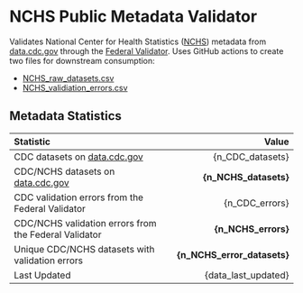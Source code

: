 # NCHS Public Metadata Validator

Validates National Center for Health Statistics ([NCHS](https://www.cdc.gov/nchs/index.htm)) metadata from [data.cdc.gov](https://data.cdc.gov/browse?category=NCHS) through the [Federal Validator](https://dashboard.data.gov/validate). Uses GitHub actions to create two files for downstream consumption:


+ [NCHS_raw_datasets.csv](NCHS_raw_datasets.csv)
+ [NCHS_validiation_errors.csv](NCHS_validiation_errors.csv)


## Metadata Statistics


| Statistic | Value |
| :---      | ---:  |
| CDC datasets on [data.cdc.gov](https://data.cdc.gov/) | {n_CDC_datasets} |
| CDC/NCHS datasets on [data.cdc.gov](https://data.cdc.gov/browse?category=NCHS)| **{n_NCHS_datasets}** |
| CDC validation errors from the Federal Validator | {n_CDC_errors} |
| CDC/NCHS validation errors from the Federal Validator | **{n_NCHS_errors}** |
| Unique CDC/NCHS datasets with validation errors | **{n_NCHS_error_datasets}** |
| Last Updated | {data_last_updated} |